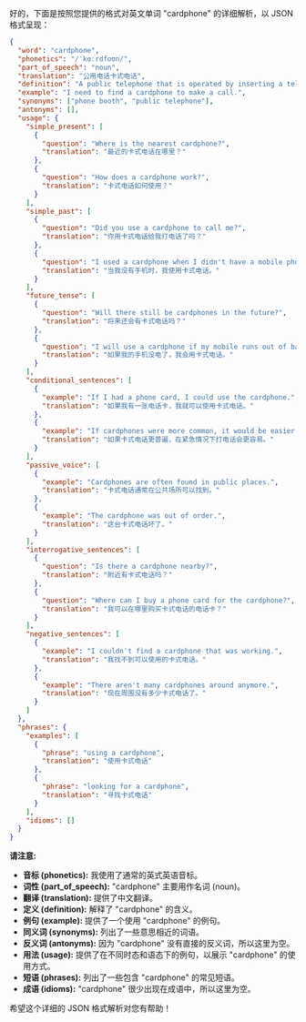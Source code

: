 好的，下面是按照您提供的格式对英文单词 "cardphone" 的详细解析，以 JSON 格式呈现：

```json
{
  "word": "cardphone",
  "phonetics": "/ˈkɑːrdfoʊn/",
  "part_of_speech": "noun",
  "translation": "公用电话卡式电话",
  "definition": "A public telephone that is operated by inserting a telephone card.",
  "example": "I need to find a cardphone to make a call.",
  "synonyms": ["phone booth", "public telephone"],
  "antonyms": [],
  "usage": {
    "simple_present": [
      {
        "question": "Where is the nearest cardphone?",
        "translation": "最近的卡式电话在哪里？"
      },
      {
        "question": "How does a cardphone work?",
        "translation": "卡式电话如何使用？"
      }
    ],
    "simple_past": [
      {
        "question": "Did you use a cardphone to call me?",
        "translation": "你用卡式电话给我打电话了吗？"
      },
      {
        "question": "I used a cardphone when I didn't have a mobile phone.",
        "translation": "当我没有手机时，我使用卡式电话。"
      }
    ],
    "future_tense": [
      {
        "question": "Will there still be cardphones in the future?",
        "translation": "将来还会有卡式电话吗？"
      },
      {
        "question": "I will use a cardphone if my mobile runs out of battery.",
        "translation": "如果我的手机没电了，我会用卡式电话。"
      }
    ],
    "conditional_sentences": [
      {
        "example": "If I had a phone card, I could use the cardphone.",
        "translation": "如果我有一张电话卡，我就可以使用卡式电话。"
      },
      {
        "example": "If cardphones were more common, it would be easier to make calls in emergencies.",
        "translation": "如果卡式电话更普遍，在紧急情况下打电话会更容易。"
      }
    ],
    "passive_voice": [
      {
        "example": "Cardphones are often found in public places.",
        "translation": "卡式电话通常在公共场所可以找到。"
      },
      {
        "example": "The cardphone was out of order.",
        "translation": "这台卡式电话坏了。"
      }
    ],
    "interrogative_sentences": [
      {
        "question": "Is there a cardphone nearby?",
        "translation": "附近有卡式电话吗？"
      },
      {
        "question": "Where can I buy a phone card for the cardphone?",
        "translation": "我可以在哪里购买卡式电话的电话卡？"
      }
    ],
    "negative_sentences": [
      {
        "example": "I couldn't find a cardphone that was working.",
        "translation": "我找不到可以使用的卡式电话。"
      },
      {
        "example": "There aren't many cardphones around anymore.",
        "translation": "现在周围没有多少卡式电话了。"
      }
    ]
  },
  "phrases": {
    "examples": [
      {
        "phrase": "using a cardphone",
        "translation": "使用卡式电话"
      },
      {
        "phrase": "looking for a cardphone",
        "translation": "寻找卡式电话"
      }
    ],
    "idioms": []
  }
}
```

**请注意:**

*   **音标 (phonetics):** 我使用了通常的英式英语音标。
*   **词性 (part\_of\_speech):**  "cardphone" 主要用作名词 (noun)。
*   **翻译 (translation):** 提供了中文翻译。
*   **定义 (definition):** 解释了 "cardphone" 的含义。
*   **例句 (example):** 提供了一个使用 "cardphone" 的例句。
*   **同义词 (synonyms):** 列出了一些意思相近的词语。
*   **反义词 (antonyms):**  因为 "cardphone" 没有直接的反义词，所以这里为空。
*   **用法 (usage):** 提供了在不同时态和语态下的例句，以展示 "cardphone" 的使用方式。
*   **短语 (phrases):** 列出了一些包含 "cardphone" 的常见短语。
*   **成语 (idioms):**  "cardphone" 很少出现在成语中，所以这里为空。

希望这个详细的 JSON 格式解析对您有帮助！
 
